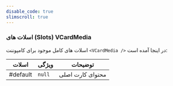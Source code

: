 ```yaml
---
disable_code: true
slimscroll: true
---
```


### اسلات های (Slots) VCardMedia

اسلات های کامل موجود برای کامپوننت `<VCardMedia />` در اینجا آمده است:

| اسلات    | ویژگی                               | توضیحات          |
| -------- | ----------------------------------- | ---------------- |
| #default | <span class="is-null">`null`</span> | محتوای کارت اصلی |
